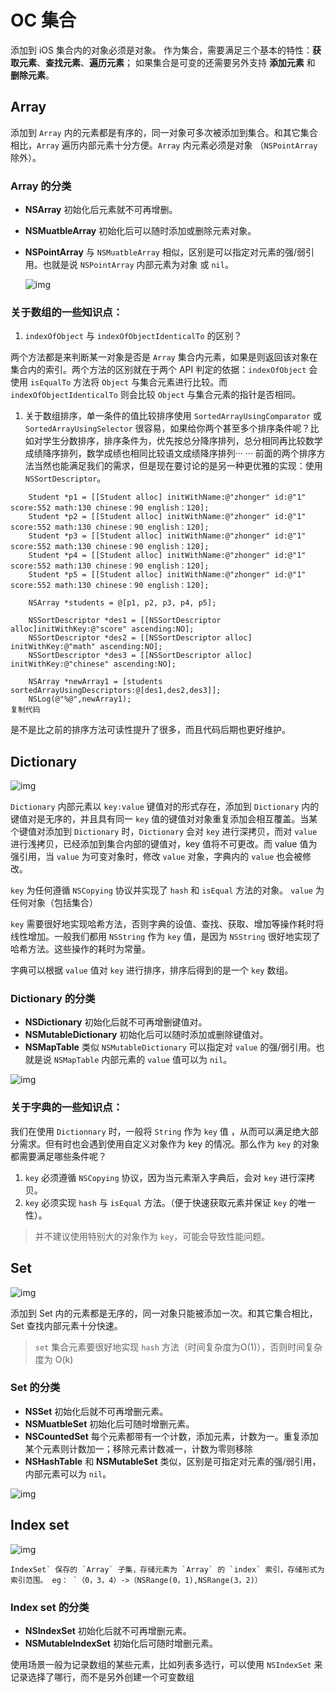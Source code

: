 # OC 集合

添加到 iOS 集合内的对象必须是对象。
作为集合，需要满足三个基本的特性：**获取元素**、**查找元素**、**遍历元素**；
如果集合是可变的还需要另外支持 **添加元素** 和 **删除元素**。

## Array

添加到 `Array` 内的元素都是有序的，同一对象可多次被添加到集合。和其它集合相比，`Array` 遍历内部元素十分方便。`Array` 内元素必须是对象 （`NSPointArray` 除外）。

### Array 的分类

- **NSArray** 初始化后元素就不可再增删。

- **NSMuatbleArray** 初始化后可以随时添加或删除元素对象。

- **NSPointArray** 与 `NSMuatbleArray` 相似，区别是可以指定对元素的强/弱引用。也就是说 `NSPointArray` 内部元素为对象 或 `nil`。

  

  ![img](https://raw.githubusercontent.com/awanglilong/blog/main/uPic/16546f4355187763.png)

  

### 关于数组的一些知识点：

1. `indexOfObject` 与 `indexOfObjectIdenticalTo` 的区别？

两个方法都是来判断某一对象是否是 `Array` 集合内元素，如果是则返回该对象在集合内的索引。两个方法的区别就在于两个 API 判定的依据：`indexOfObject` 会使用 `isEqualTo` 方法将 `Object` 与集合元素进行比较。而 `indexOfObjectIdenticalTo` 则会比较 `Object` 与集合元素的指针是否相同。

1. 关于数组排序，单一条件的值比较排序使用 `SortedArrayUsingComparator` 或 `SortedArrayUsingSelector` 很容易，如果给你两个甚至多个排序条件呢？比如对学生分数排序，排序条件为，优先按总分降序排列，总分相同再比较数学成绩降序排列，数学成绩也相同比较语文成绩降序排列··· ··· 前面的两个排序方法当然也能满足我们的需求，但是现在要讨论的是另一种更优雅的实现：使用 `NSSortDescriptor`。

```
    Student *p1 = [[Student alloc] initWithName:@"zhonger" id:@"1" score:552 math:130 chinese：90 english：120];
    Student *p2 = [[Student alloc] initWithName:@"zhonger" id:@"1" score:552 math:130 chinese：90 english：120];
    Student *p3 = [[Student alloc] initWithName:@"zhonger" id:@"1" score:552 math:130 chinese：90 english：120];
    Student *p4 = [[Student alloc] initWithName:@"zhonger" id:@"1" score:552 math:130 chinese：90 english：120];
    Student *p5 = [[Student alloc] initWithName:@"zhonger" id:@"1" score:552 math:130 chinese：90 english：120];

    NSArray *students = @[p1, p2, p3, p4, p5];

    NSSortDescriptor *des1 = [[NSSortDescriptor alloc]initWithKey:@"score" ascending:NO];
    NSSortDescriptor *des2 = [[NSSortDescriptor alloc] initWithKey:@"math" ascending:NO];
    NSSortDescriptor *des3 = [[NSSortDescriptor alloc] initWithKey:@"chinese" ascending:NO];

    NSArray *newArray1 = [students sortedArrayUsingDescriptors:@[des1,des2,des3]];
    NSLog(@"%@",newArray1);
复制代码
```

是不是比之前的排序方法可读性提升了很多，而且代码后期也更好维护。

## Dictionary



![img](https://user-gold-cdn.xitu.io/2018/8/17/16546f4354e10372)



`Dictionary` 内部元素以 `key:value` 键值对的形式存在，添加到 `Dictionary` 内的键值对是无序的，并且具有同一 `key` 值的键值对对象重复添加会相互覆盖。当某个键值对添加到 `Dictionary` 时，`Dictionary` 会对 `key` 进行深拷贝，而对 `value` 进行浅拷贝，已经添加到集合内部的键值对，key 值将不可更改。而 value 值为强引用，当 `value` 为可变对象时，修改 `value` 对象，字典内的 `value` 也会被修改。

`key` 为任何遵循 `NSCopying` 协议并实现了 `hash` 和 `isEqual` 方法的对象。
`value` 为任何对象（包括集合）

`key` 需要很好地实现哈希方法，否则字典的设值、查找、获取、增加等操作耗时将线性增加。一般我们都用 `NSString` 作为 `key` 值，是因为 `NSString` 很好地实现了哈希方法。这些操作的耗时为常量。

字典可以根据 `value` 值对 `key` 进行排序，排序后得到的是一个 `key` 数组。

### Dictionary 的分类

- **NSDictionary** 初始化后就不可再增删键值对。
- **NSMutableDictionary** 初始化后可以随时添加或删除键值对。
- **NSMapTable** 类似 `NSMutableDictionary` 可以指定对 `value` 的强/弱引用。也就是说 `NSMapTable` 内部元素的 `value` 值可以为 `nil`。



![img](https://user-gold-cdn.xitu.io/2018/8/17/16546f43fc34f008)



### 关于字典的一些知识点：

我们在使用 `Dictionnary` 时，一般将 `String` 作为 `key` 值 ，从而可以满足绝大部分需求。但有时也会遇到使用自定义对象作为 key 的情况。那么作为 `key` 的对象都需要满足哪些条件呢？

1. `key` 必须遵循 `NSCopying` 协议，因为当元素渐入字典后，会对 `key` 进行深拷贝。
2. `key` 必须实现 `hash` 与 `isEqual` 方法。（便于快速获取元素并保证 `key` 的唯一性）。

> 并不建议使用特别大的对象作为 `key`，可能会导致性能问题。

## Set



![img](https://user-gold-cdn.xitu.io/2018/8/17/16546f43527796ac)



添加到 Set 内的元素都是无序的，同一对象只能被添加一次。和其它集合相比，Set 查找内部元素十分快速。

> `set` 集合元素要很好地实现 `hash` 方法（时间复杂度为O(1)），否则时间复杂度为 O(k)

### Set 的分类

- **NSSet** 初始化后就不可再增删元素。
- **NSMuatbleSet** 初始化后可随时增删元素。
- **NSCountedSet** 每个元素都带有一个计数，添加元素，计数为一。重复添加某个元素则计数加一；移除元素计数减一，计数为零则移除
- **NSHashTable** 和 **NSMutableSet** 类似，区别是可指定对元素的强/弱引用，内部元素可以为 `nil`。



![img](https://user-gold-cdn.xitu.io/2018/8/17/16546f43fc041ebc)



## Index set



![img](https://user-gold-cdn.xitu.io/2018/8/17/16546f434efc8862)



```
IndexSet` 保存的 `Array` 子集，存储元素为 `Array` 的 `index` 索引，存储形式为索引范围。 eg： `（0，3，4）->（NSRange(0，1),NSRange(3，2)）
```

### Index set 的分类

- **NSIndexSet** 初始化后就不可再增删元素。
- **NSMutableIndexSet** 初始化后可随时增删元素。

使用场景一般为记录数组的某些元素，比如列表多选行，可以使用 `NSIndexSet` 来记录选择了哪行，而不是另外创建一个可变数组